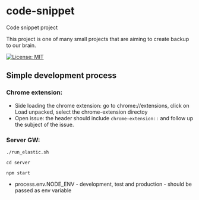 # code-snippet

Code snippet project

This project is one of many small projects that are aiming to create backup to our brain.

[![License: MIT](https://img.shields.io/badge/License-MIT-yellow.svg)](https://opensource.org/licenses/MIT)

## Simple development process

### Chrome extension:

* Side loading the chrome extension: go to chrome://extensions, click on Load unpacked, select the chrome-extension directoy
* Open issue: the header should include `chrome-extension::` and follow up the subject of the issue.

### Server GW:

`./run_elastic.sh`

`cd server`

`npm start`

* process.env.NODE_ENV  - development, test and production - should be passed as env variable

